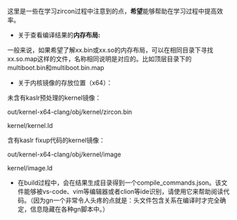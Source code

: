 这里是一些在学习zircon过程中注意到的点，**希望**能够帮助在学习过程中提高效率。

* 关于查看编译结果的**内存布局:**

一般来说，如果希望了解xx.bin或xx.so的内存布局，可以在相同目录下寻找xx.so.map这样的文件，名称相同说明是对应的。比如顶层目录下的multiboot.bin和multiboot.bin.map

* 关于内核镜像的存放位置（x64）：

未含有kaslr预处理的kernel镜像：

out/kernel-x64-clang/obj/kernel/zircon.bin

kernel/kernel.ld

含有kaslr fixup代码的kernel镜像：

out/kernel-x64-clang/obj/kernel/image

kernel/image.ld

* 在build过程中，会在结果生成目录得到一个compile_commands.json。该文件能够被vs-code、vim等编辑器或者clion等ide识别，请使用它来帮助阅读代码。（因为gn一个非常令人头疼的点就是：头文件包含关系在编译时才完全确定，信息隐藏在各种gn脚本中。）
